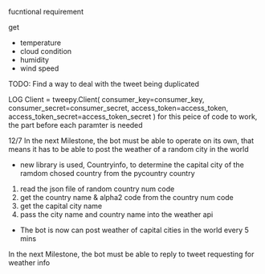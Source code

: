 fucntional requirement 

get 
- temperature 
- cloud condition
- humidity 
- wind speed


TODO:
Find a way to deal with the tweet being duplicated 

LOG 
Client = tweepy.Client(
        consumer_key=consumer_key, 
        consumer_secret=consumer_secret,
        access_token=access_token, 
        access_token_secret=access_token_secret
)
for this peice of code to work, the part before each paramter is needed

12/7 
In the next Milestone, the bot must be able to operate on its own, that means it has to be able to post the weather of a random city in
the world 
- new library is used, Countryinfo, to determine the capital city of the ramdom chosed country from the pycountry country

1) read the json file of random country num code 
2) get the country name & alpha2 code from the country num code 
3) get the capital city name 
4) pass the city name and country name into the weather api 

* The bot is now can post weather of capital cities in the world every 5 mins

In the next Milestone, the bot must be able to reply to tweet requesting for weather info
